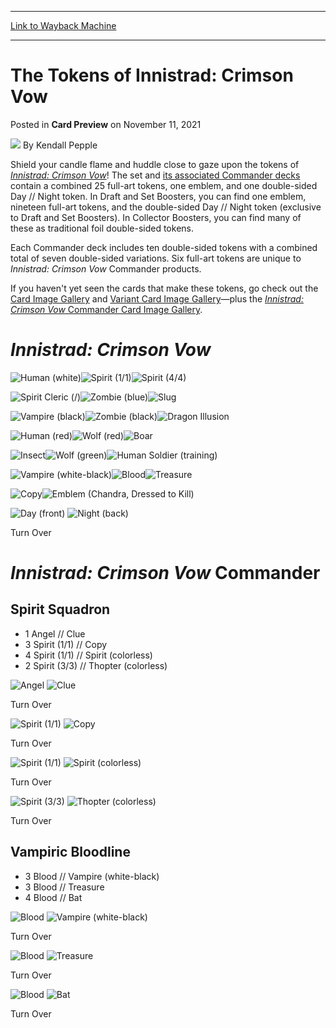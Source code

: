
---
[Link to Wayback Machine](https://web.archive.org/web/20211112103611/https://magic.wizards.com//en/articles/archive/card-preview/tokens-innistrad-crimson-vow-2021-11-11)

[_metadata_:author]:- "Kendall Pepple"
[_metadata_:description]:- "Check out all the tokens you can find in Innistrad: Crimson Vow boosters and Commander decks!"
[_metadata_:generator]:- "Drupal 7 (http://drupal.org)"
[_metadata_:node]:- "1569012"
[_metadata_:publish_date]:- "2021-11-11"
[_metadata_:source]:- "div-main-content"
[_metadata_:title]:- "The Tokens of Innistrad: Crimson Vow"
[_metadata_:wayback_capture_timestamp]:- "2021-11-12 10:36:11"
[_metadata_:wayback_raw_url]:- "https://web.archive.org/web/20211112103611id_/https://magic.wizards.com//en/articles/archive/card-preview/tokens-innistrad-crimson-vow-2021-11-11"
[_metadata_:wayback_url]:- "https://magic.wizards.com//en/articles/archive/card-preview/tokens-innistrad-crimson-vow-2021-11-11"
---


The Tokens of Innistrad: Crimson Vow
====================================



 Posted in **Card Preview**
 on November 11, 2021 






![](https://media.magic.wizards.com/styles/auth_small/public/images/person/wizards_author.jpg)
By Kendall Pepple











Shield your candle flame and huddle close to gaze upon the tokens of [*Innistrad: Crimson Vow*](https://magic.wizards.com/en/products/innistrad-crimson-vow)! The set and [its associated Commander decks](https://magic.wizards.com/en/articles/archive/feature/innistrad-crimson-vow-commander-decklists-2021-11-08) contain a combined 25 full-art tokens, one emblem, and one double-sided Day // Night token. In Draft and Set Boosters, you can find one emblem, nineteen full-art tokens, and the double-sided Day // Night token (exclusive to Draft and Set Boosters). In Collector Boosters, you can find many of these as traditional foil double-sided tokens.


Each Commander deck includes ten double-sided tokens with a combined total of seven double-sided variations. Six full-art tokens are unique to *Innistrad: Crimson Vow* Commander products.


If you haven't yet seen the cards that make these tokens, go check out the [Card Image Gallery](https://magic.wizards.com/en/articles/archive/card-image-gallery/innistrad-crimson-vow) and [Variant Card Image Gallery](https://magic.wizards.com/en/articles/archive/card-image-gallery/innistrad-crimson-vow-variants)—plus the [*Innistrad: Crimson Vow* Commander Card Image Gallery](https://magic.wizards.com/en/articles/archive/card-image-gallery/innistrad-crimson-vow-commander).


*Innistrad: Crimson Vow*
========================


![Human (white)](https://media.wizards.com/2021/vow/en_KsNybaTsii.png)![Spirit (1/1)](https://media.wizards.com/2021/vow/en_eQgUCFDoWi.png)![Spirit (4/4)](https://media.wizards.com/2021/vow/en_ch1G7hG6QB.png)


![Spirit Cleric (*/*)](https://media.wizards.com/2021/vow/en_9dE5DzYRSz.png)![Zombie (blue)](https://media.wizards.com/2021/vow/en_ANc6rOXPTN.png)![Slug](https://media.wizards.com/2021/vow/en_n3pQhtXjaz.png)


![Vampire (black)](https://media.wizards.com/2021/vow/en_YxC5znLlbB.png)![Zombie (black)](https://media.wizards.com/2021/vow/en_qY4cGuAr1e.png)![Dragon Illusion](https://media.wizards.com/2021/vow/en_LQXaaYrhwq.png)


![Human (red)](https://media.wizards.com/2021/vow/en_iudMt4ugQe.png)![Wolf (red)](https://media.wizards.com/2021/vow/en_EgixRtfFtT.png)![Boar](https://media.wizards.com/2021/vow/en_6edHMVb7iu.png)


![Insect](https://media.wizards.com/2021/vow/en_iU3xiYxZJE.png)![Wolf (green)](https://media.wizards.com/2021/vow/en_OsXkOoVs6M.png)![Human Soldier (training)](https://media.wizards.com/2021/vow/en_Wo5Re0TLLT.png)


![Vampire (white-black)](https://media.wizards.com/2021/vow/en_ThhJ3zyiPr.png)![Blood](https://media.wizards.com/2021/vow/en_U6702DIi6l.png)![Treasure](https://media.wizards.com/2021/vow/en_yqCyp8ZeoX.png)


![Copy](https://media.wizards.com/2021/vow/en_EASQVhDWB6.png)![Emblem (Chandra, Dressed to Kill)](https://media.wizards.com/2021/vow/en_W2dlcoufEv.png)





![Day (front)](https://media.wizards.com/2021/vow/en_xVB5SWD97M.png)
![Night (back)](https://media.wizards.com/2021/vow/en_3swqdaO7oA.png)

Turn Over


*Innistrad: Crimson Vow* Commander
==================================


Spirit Squadron
---------------


* 1 Angel // Clue
* 3 Spirit (1/1) // Copy
* 4 Spirit (1/1) // Spirit (colorless)
* 2 Spirit (3/3) // Thopter (colorless)




![Angel](https://media.wizards.com/2021/vow/en_mrAsRN6GZs.png)
![Clue](https://media.wizards.com/2021/vow/en_sLuvI5ZiaT.png)

Turn Over



![Spirit (1/1)](https://media.wizards.com/2021/vow/en_eQgUCFDoWi.png)
![Copy](https://media.wizards.com/2021/vow/en_EASQVhDWB6.png)

Turn Over





![Spirit (1/1)](https://media.wizards.com/2021/vow/en_eQgUCFDoWi.png)
![Spirit (colorless)](https://media.wizards.com/2021/vow/en_rqf6GvvRkd.png)

Turn Over



![Spirit (3/3)](https://media.wizards.com/2021/vow/en_gJH7kFhbIz.png)
![Thopter (colorless)](https://media.wizards.com/2021/vow/en_9Gw6yeto9s.png)

Turn Over


Vampiric Bloodline
------------------


* 3 Blood // Vampire (white-black)
* 3 Blood // Treasure
* 4 Blood // Bat





![Blood](https://media.wizards.com/2021/vow/en_U6702DIi6l.png)
![Vampire (white-black)](https://media.wizards.com/2021/vow/en_ThhJ3zyiPr.png)

Turn Over







![Blood](https://media.wizards.com/2021/vow/en_U6702DIi6l.png)
![Treasure](https://media.wizards.com/2021/vow/en_yqCyp8ZeoX.png)

Turn Over







![Blood](https://media.wizards.com/2021/vow/en_U6702DIi6l.png)
![Bat](https://media.wizards.com/2021/vow/en_bXPKQXSLgx.png)

Turn Over









